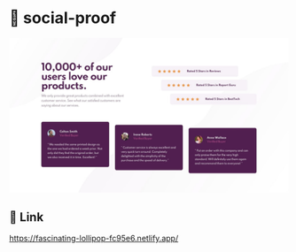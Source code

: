 # 💬 social-proof
<img src="./design/desktop-design.jpg" />

## 👀 Link
https://fascinating-lollipop-fc95e6.netlify.app/
